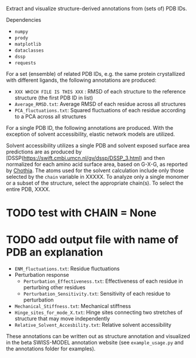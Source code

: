 Extract and visualize structure-derived annotations from (sets of) PDB IDs.

Dependencies

* `numpy`
* `prody`
* `matplotlib`
* `dataclasses`
* `dssp`
* `requests`

For a set (ensemble) of related PDB IDs, e.g. the same protein crystallized with different ligands, the following annotations are produced:

* `XXX WHICH FILE IS THIS XXX` : RMSD of each structure to the reference structure (the first PDB ID in list)
* `Average_RMSD.txt`: Average RMSD of each residue across all structures
* `PCA_fluctuations.txt`: Squared fluctuations of each residue according to a PCA across all structures

For a single PDB ID, the following annotations are produced. With the exception of solvent accessibility, elastic network models are utilized. 

Solvent accessibility utilizes a single PDB and solvent exposed surface area predictions are as produced by [DSSP(https://swift.cmbi.umcn.nl/gv/dssp/DSSP_3.html) and then normalized for each amino acid surface area, based on G-X-G, as reported by [Chothia](https://www.sciencedirect.com/science/article/abs/pii/0022283676901911?via%3Dihub). The atoms used for the solvent calculation include only those selected by the `chain` variable in XXXXX. To analyze only a single monomer or a subset of the structure, select the appropriate chain(s). To select the entire PDB, XXXX.

# TODO test with CHAIN = None
# TODO add output file with name of PDB an explanation

* `ENM_fluctuations.txt`: Residue fluctuations
* Perturbation response
  * `Perturbation_Effectiveness.txt`: Effectiveness of each residue in perturbing other residues
  * `Perturbation_Sensitivity.txt`: Sensitivity of each residue to perturbation
* `Mechanical_Stiffness.txt`: Mechanical stiffness
* `Hinge_sites_for_mode_X.txt`: Hinge sites connecting two stretches of structure that may move independently
* `Relative_Solvent_Accesbility.txt`: Relative solvent accessibility

These annotations can be written out as structure annotation and visualized in the beta SWISS-MODEL annotation website (see `example_usage.py` and the annotations folder for examples).
